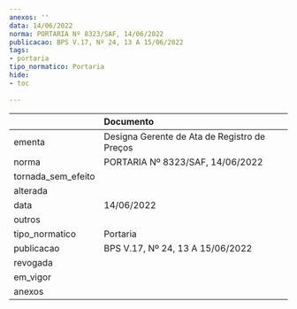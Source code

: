 ```yaml
---
anexos: ''
data: 14/06/2022
norma: PORTARIA Nº 8323/SAF, 14/06/2022
publicacao: BPS V.17, Nº 24, 13 A 15/06/2022
tags:
- portaria
tipo_normatico: Portaria
hide: 
- toc 
 
---
```


|                    | Documento                                    |
|:-------------------|:---------------------------------------------|
| ementa             | Designa Gerente de Ata de Registro de Preços |
| norma              | PORTARIA Nº 8323/SAF, 14/06/2022             |
| tornada_sem_efeito |                                              |
| alterada           |                                              |
| data               | 14/06/2022                                   |
| outros             |                                              |
| tipo_normatico     | Portaria                                     |
| publicacao         | BPS V.17, Nº 24, 13 A 15/06/2022             |
| revogada           |                                              |
| em_vigor           |                                              |
| anexos             |                                              |